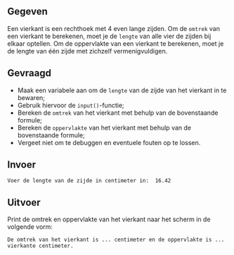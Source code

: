 ## Gegeven

Een vierkant is een rechthoek met 4 even lange zijden. Om de `omtrek` van een vierkant te berekenen, moet je de `lengte` van alle vier de zijden bij elkaar optellen. Om de oppervlakte van een vierkant te berekenen, moet je de lengte van één zijde met zichzelf vermenigvuldigen.

## Gevraagd

* Maak een variabele aan om de `lengte` van de zijde van het vierkant in te bewaren;
* Gebruik hiervoor de `input()`-functie;
* Bereken de `omtrek` van het vierkant met behulp van de bovenstaande formule;
* Bereken de `oppervlakte` van het vierkant met behulp van de bovenstaande formule;
* Vergeet niet om te debuggen en eventuele fouten op te lossen.

## Invoer
```
Voer de lengte van de zijde in centimeter in:  16.42
```

## Uitvoer
Print de omtrek en oppervlakte van het vierkant naar het scherm in de volgende vorm: 

```
De omtrek van het vierkant is ... centimeter en de oppervlakte is ... vierkante centimeter.
```
